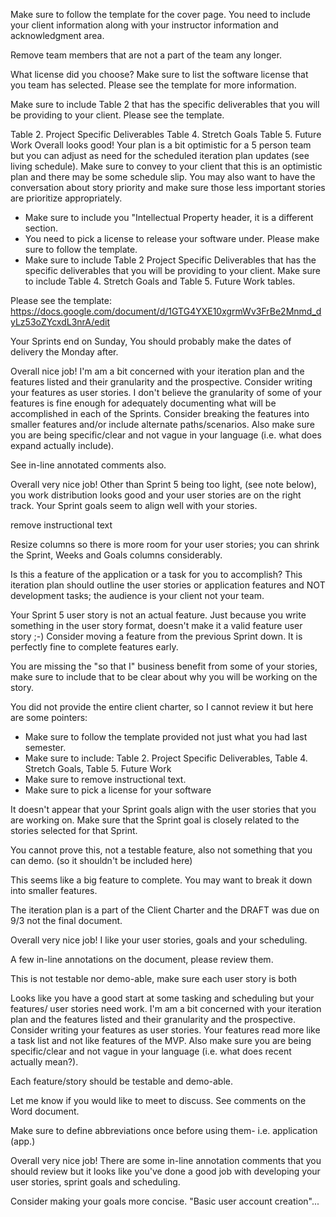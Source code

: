 Make sure to follow the template for the cover page. You need to include your client information along with your instructor information and acknowledgment area.

Remove team members that are not a part of the team any longer.

What license did you choose? Make sure to list the software license that you team has selected. Please see the template for more information.

Make sure to include Table 2 that has the specific deliverables that you will be providing to your client. Please see the template.

Table 2.  Project Specific Deliverables
Table 4.  Stretch Goals
Table 5.  Future Work
Overall looks good! Your plan is a bit optimistic for a 5 person team but you can adjust as need for the scheduled iteration plan updates (see living schedule). Make sure to convey to your client that this is an optimistic plan and there may be some schedule slip. You may also want to have the conversation about story priority and make sure those less important stories are prioritize appropriately.

* Make sure to include you "Intellectual Property header, it is a different section.
* You need to pick a license to release your software under. Please make sure to follow the template.
* Make sure to include Table 2 Project Specific Deliverables that has the specific deliverables that you will be providing to your client. Make sure to include Table 4.  Stretch Goals and Table 5.  Future Work tables.

Please see the template: https://docs.google.com/document/d/1GTG4YXE10xgrmWv3FrBe2Mnmd_dyLz53oZYcxdL3nrA/edit


Your Sprints end on Sunday, You should probably make the dates of delivery the Monday after.

Overall nice job! I'm am a bit concerned with your iteration plan and the features listed and their granularity and the prospective. Consider writing your features as user stories. I don't believe the granularity of some of your features is fine enough for adequately documenting what will be accomplished in each of the Sprints. Consider breaking the features into smaller features and/or include alternate paths/scenarios. Also make sure you are being specific/clear and not vague in your language (i.e. what does expand actually include).

See in-line annotated comments also.

Overall very nice job! Other than Sprint 5 being too light, (see note below), you work distribution looks good and your user stories are on the right track. Your Sprint goals seem to align well with your stories.

remove instructional text

Resize columns so there is more room for your user stories; you can shrink the Sprint, Weeks and Goals columns considerably.

Is this a feature of the application or a task for you to accomplish? This iteration plan should outline the user stories or application features and NOT development tasks; the audience is your client not your team.

Your Sprint 5 user story is not an actual feature. Just because you write something in the user story format, doesn't make it a valid feature user story ;-) Consider moving a feature from the previous Sprint down. It is perfectly fine to complete features early.

You are missing the "so that I" business benefit from some of your stories, make sure to include that to be clear about why you will be working on the story.


You did not provide the entire client charter, so I cannot review it but here are some pointers:
* Make sure to follow the template provided not just what you had last semester.
* Make sure to include: Table 2.  Project Specific Deliverables, Table 4.  Stretch Goals, Table 5.  Future Work
* Make sure to remove instructional text.
* Make sure to pick a license for your software

It doesn't appear that your Sprint goals align with the user stories that you are working on. Make sure that the Sprint goal is closely related to the stories selected for that Sprint.

You cannot prove this, not a testable feature, also not something that you can demo. (so it shouldn't be included here)

This seems like a big feature to complete. You may want to break it down into smaller features.

The iteration plan is a part of the Client Charter and the DRAFT was due on 9/3 not the final document.

Overall very nice job! I like your user stories, goals and your scheduling.

A few in-line annotations on the document, please review them.

This is not testable nor demo-able, make sure each user story is both

Looks like you have a good start at some tasking and scheduling but your features/ user stories need work. I'm am a bit concerned with your iteration plan and the features listed and their granularity and the prospective. Consider writing your features as user stories. Your features read more like a task list and not like features of the MVP. Also make sure you are being specific/clear and not vague in your language (i.e. what does recent actually mean?).

Each feature/story should be testable and demo-able.

Let me know if you would like to meet to discuss.
See comments on the Word document.

Make sure to define abbreviations once before using them- i.e. application (app.)

Overall very nice job! There are some in-line annotation comments that you should review but it looks like you've done a good job with developing your user stories, sprint goals and scheduling.

Consider making your goals more concise. "Basic user account creation"...
